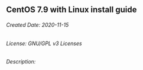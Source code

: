 ## CentOS 7.9 with Linux install guide
###### Created Date: 2020-11-15
###### License: GNU/GPL v3 Licenses
###### Description:
######
